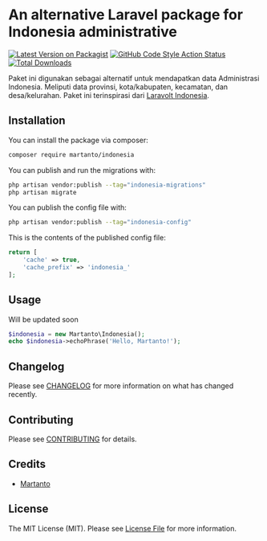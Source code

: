 #  An alternative Laravel package for Indonesia administrative

[![Latest Version on Packagist](https://img.shields.io/packagist/v/martanto/indonesia.svg?style=flat-square)](https://packagist.org/packages/martanto/indonesia)
[![GitHub Code Style Action Status](https://img.shields.io/github/actions/workflow/status/martanto/indonesia/fix-php-code-style-issues.yml?branch=main&label=code%20style&style=flat-square)](https://github.com/martanto/indonesia/actions?query=workflow%3A"Fix+PHP+code+style+issues"+branch%3Amain)
[![Total Downloads](https://img.shields.io/packagist/dt/martanto/indonesia.svg?style=flat-square)](https://packagist.org/packages/martanto/indonesia)

Paket ini digunakan sebagai alternatif untuk mendapatkan data Administrasi Indonesia. Meliputi data provinsi, kota/kabupaten, kecamatan, dan desa/kelurahan. Paket ini terinspirasi dari [Laravolt Indonesia](https://github.com/laravolt/indonesia).


## Installation

You can install the package via composer:

```bash
composer require martanto/indonesia
```

You can publish and run the migrations with:

```bash
php artisan vendor:publish --tag="indonesia-migrations"
php artisan migrate
```

You can publish the config file with:

```bash
php artisan vendor:publish --tag="indonesia-config"
```

This is the contents of the published config file:

```php
return [
    'cache' => true,
    'cache_prefix' => 'indonesia_'
];
```

## Usage

Will be updated soon

```php
$indonesia = new Martanto\Indonesia();
echo $indonesia->echoPhrase('Hello, Martanto!');
```

## Changelog

Please see [CHANGELOG](CHANGELOG.md) for more information on what has changed recently.

## Contributing

Please see [CONTRIBUTING](CONTRIBUTING.md) for details.

## Credits

- [Martanto](https://github.com/martanto)

## License

The MIT License (MIT). Please see [License File](LICENSE.md) for more information.
